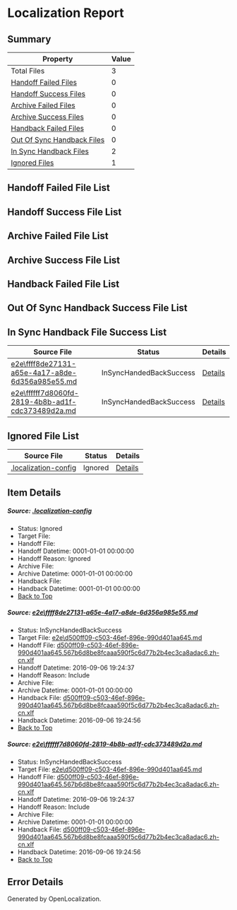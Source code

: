 # <a name='report-top'></a> Localization Report

## Summary
 Property | Value 
 -------- | ----- 
 Total Files | 3
[ Handoff Failed Files ](#handoff-failed-list)| 0
[ Handoff Success Files ](#handoff-success-list)| 0
[ Archive Failed Files ](#archive-failed-list)| 0
[ Archive Success Files ](#archive-success-list)| 0
[ Handback Failed Files ](#handback-failed-list)| 0
[ Out Of Sync Handback Files ](#outofsync-handback-success-list)| 0
[ In Sync Handback Files ](#insync-handback-success-list)| 2
[ Ignored Files ](#ignored-list)| 1

## <a name='handoff-failed-list'></a> Handoff Failed File List

## <a name='handoff-success-list'></a> Handoff Success File List

## <a name='archive-failed-list'></a> Archive Failed File List

## <a name='archive-success-list'></a> Archive Success File List

## <a name='handback-failed-list'></a> Handback Failed File List

## <a name='outofsync-handback-success-list'></a> Out Of Sync Handback Success File List

## <a name='insync-handback-success-list'></a> In Sync Handback File Success List
 Source File | Status | Details 
 ----------- | ------ | ------- 
 [e2e\ffff8de27131-a65e-4a17-a8de-6d356a985e55.md](https://github.com/OpenLocalizationTestOrg/ol-test0/blob/9b173c25ac2f5f3cdcd6e75db29328c6a0050c6a/e2e/ffff8de27131-a65e-4a17-a8de-6d356a985e55.md) | InSyncHandedBackSuccess | [Details](#11640c96c1b379a6802c4ba8f5c7be53b01c11861)
 [e2e\ffffff7d8060fd-2819-4b8b-ad1f-cdc373489d2a.md](https://github.com/OpenLocalizationTestOrg/ol-test0/blob/85e89abbf2a747e1794657a78bd48f5fd3000c0c/e2e/ffffff7d8060fd-2819-4b8b-ad1f-cdc373489d2a.md) | InSyncHandedBackSuccess | [Details](#11640c96c1b379a6802c4ba8f5c7be53b01c11862)

## <a name='ignored-list'></a> Ignored File List
 Source File | Status | Details 
 ----------- | ------ | ------- 
 [.localization-config](https://github.com/OpenLocalizationTestOrg/ol-test0/blob/85e89abbf2a747e1794657a78bd48f5fd3000c0c/.localization-config) | Ignored | [Details](#3d4f252ac210baf56311d7e97dcc2db10974dbd20)

## Item Details
##### <a name='3d4f252ac210baf56311d7e97dcc2db10974dbd20'></a> Source: [.localization-config](https://github.com/OpenLocalizationTestOrg/ol-test0/blob/85e89abbf2a747e1794657a78bd48f5fd3000c0c/.localization-config)
* Status: Ignored
* Target File: 
* Handoff File: 
* Handoff Datetime: 0001-01-01 00:00:00
* Handoff Reason: Ignored
* Archive File: 
* Archive Datetime: 0001-01-01 00:00:00
* Handback File: 
* Handback Datetime: 0001-01-01 00:00:00
* [Back to Top](#report-top)

##### <a name='11640c96c1b379a6802c4ba8f5c7be53b01c11861'></a> Source: [e2e\ffff8de27131-a65e-4a17-a8de-6d356a985e55.md](https://github.com/OpenLocalizationTestOrg/ol-test0/blob/9b173c25ac2f5f3cdcd6e75db29328c6a0050c6a/e2e/ffff8de27131-a65e-4a17-a8de-6d356a985e55.md)
* Status: InSyncHandedBackSuccess
* Target File: [e2e\d500ff09-c503-46ef-896e-990d401aa645.md](https://github.com/OpenLocalizationTestOrg/ol-test0-zhcn/blob/3080ce106475d0fff9a0e9ce3092e2884eae326e/e2e/d500ff09-c503-46ef-896e-990d401aa645.md)
* Handoff File: [d500ff09-c503-46ef-896e-990d401aa645.567b6d8be8fcaaa590f5c6d77b2b4ec3ca8adac6.zh-cn.xlf](https://github.com/OpenLocalizationTestOrg/ol-test0-handoff/blob/0b453bc479cf52d1edbddbc62af8baa11d473f2a/ol-handoff/OpenLocalizationTestOrg/ol-test0-zhcn/ci/ht/d500ff09-c503-46ef-896e-990d401aa645.567b6d8be8fcaaa590f5c6d77b2b4ec3ca8adac6.zh-cn.xlf)
* Handoff Datetime: 2016-09-06 19:24:37
* Handoff Reason: Include
* Archive File: 
* Archive Datetime: 0001-01-01 00:00:00
* Handback File: [d500ff09-c503-46ef-896e-990d401aa645.567b6d8be8fcaaa590f5c6d77b2b4ec3ca8adac6.zh-cn.xlf](https://github.com/OpenLocalizationTestOrg/ol-test0-handback/blob/6db5c0b36dbd5bb28e9310ff09a8091bc9b5d50b/ol-handback/OpenLocalizationTestOrg/ol-test0-zhcn/ci/ht/d500ff09-c503-46ef-896e-990d401aa645.567b6d8be8fcaaa590f5c6d77b2b4ec3ca8adac6.zh-cn.xlf)
* Handback Datetime: 2016-09-06 19:24:56
* [Back to Top](#report-top)

##### <a name='11640c96c1b379a6802c4ba8f5c7be53b01c11862'></a> Source: [e2e\ffffff7d8060fd-2819-4b8b-ad1f-cdc373489d2a.md](https://github.com/OpenLocalizationTestOrg/ol-test0/blob/85e89abbf2a747e1794657a78bd48f5fd3000c0c/e2e/ffffff7d8060fd-2819-4b8b-ad1f-cdc373489d2a.md)
* Status: InSyncHandedBackSuccess
* Target File: [e2e\d500ff09-c503-46ef-896e-990d401aa645.md](https://github.com/OpenLocalizationTestOrg/ol-test0-zhcn/blob/3080ce106475d0fff9a0e9ce3092e2884eae326e/e2e/d500ff09-c503-46ef-896e-990d401aa645.md)
* Handoff File: [d500ff09-c503-46ef-896e-990d401aa645.567b6d8be8fcaaa590f5c6d77b2b4ec3ca8adac6.zh-cn.xlf](https://github.com/OpenLocalizationTestOrg/ol-test0-handoff/blob/0b453bc479cf52d1edbddbc62af8baa11d473f2a/ol-handoff/OpenLocalizationTestOrg/ol-test0-zhcn/ci/ht/d500ff09-c503-46ef-896e-990d401aa645.567b6d8be8fcaaa590f5c6d77b2b4ec3ca8adac6.zh-cn.xlf)
* Handoff Datetime: 2016-09-06 19:24:37
* Handoff Reason: Include
* Archive File: 
* Archive Datetime: 0001-01-01 00:00:00
* Handback File: [d500ff09-c503-46ef-896e-990d401aa645.567b6d8be8fcaaa590f5c6d77b2b4ec3ca8adac6.zh-cn.xlf](https://github.com/OpenLocalizationTestOrg/ol-test0-handback/blob/6db5c0b36dbd5bb28e9310ff09a8091bc9b5d50b/ol-handback/OpenLocalizationTestOrg/ol-test0-zhcn/ci/ht/d500ff09-c503-46ef-896e-990d401aa645.567b6d8be8fcaaa590f5c6d77b2b4ec3ca8adac6.zh-cn.xlf)
* Handback Datetime: 2016-09-06 19:24:56
* [Back to Top](#report-top)


## Error Details

Generated by OpenLocalization.
